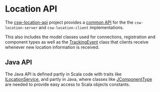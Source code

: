 # Location API

The [csw-location-api]($github.dir.base_url$/csw-location/csw-location-api) project provides a
[common API]($github.base_url$/csw-location/csw-location-api/shared/src/main/scala/csw/location/api/scaladsl/LocationService.scala) for the the `csw-location-server` and `csw-location-client` implementations.

This also includes the model classes used for connections, registration and component types as well as the
[TrackingEvent]($github.base_url$/csw-location/csw-location-api/shared/src/main/scala/csw/location/api/models/TrackingEvent.scala) class that clients receive whenever new location information is received.

## Java API

The Java API is defined partly in Scala code with traits like
[ILocationService]($github.base_url$/csw-location/csw-location-api/jvm/src/main/scala/csw/location/api/javadsl/ILocationService.scala), and partly in Java, where classes like
[JComponentType]($github.base_url$/csw-location/csw-location-api/jvm/src/main/java/csw/location/api/javadsl/JComponentType.java) are needed to provide easy access to Scala objects constants.
